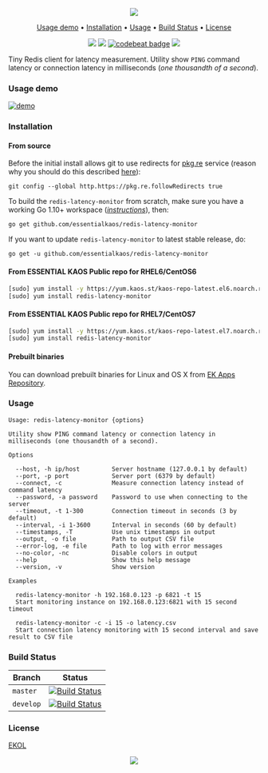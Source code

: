 <p align="center"><a href="#readme"><img src="https://gh.kaos.st/redis-latency-monitor.svg"/></a></p>

<p align="center"><a href="#usage-demo">Usage demo</a> • <a href="#installation">Installation</a> • <a href="#usage">Usage</a> • <a href="#build-status">Build Status</a> • <a href="#license">License</a></p>

<p align="center">
  <a href="https://travis-ci.org/essentialkaos/redis-latency-monitor"><img src="https://travis-ci.org/essentialkaos/redis-latency-monitor.svg"></a>
  <a href="https://goreportcard.com/report/github.com/essentialkaos/mdtoc"><img src="https://goreportcard.com/badge/github.com/essentialkaos/mdtoc"></a>
  <a href="https://codebeat.co/projects/github-com-essentialkaos-redis-latency-monitor-master"><img alt="codebeat badge" src="https://codebeat.co/badges/40d24053-129b-4407-97bd-adecc66c8903" /></a>
  <a href="https://essentialkaos.com/ekol"><img src="https://gh.kaos.st/ekol.svg"></a>
</p>

Tiny Redis client for latency measurement. Utility show `PING` command latency or connection latency in milliseconds (_one thousandth of a second_).

### Usage demo

[![demo](https://gh.kaos.st/redis-latency-monitor-301.gif)](#usage-demo)

### Installation

#### From source

Before the initial install allows git to use redirects for [pkg.re](https://github.com/essentialkaos/pkgre) service (reason why you should do this described [here](https://github.com/essentialkaos/pkgre#git-support)):

```
git config --global http.https://pkg.re.followRedirects true
```

To build the `redis-latency-monitor` from scratch, make sure you have a working Go 1.10+ workspace (_[instructions](https://golang.org/doc/install)_), then:

```
go get github.com/essentialkaos/redis-latency-monitor
```

If you want to update `redis-latency-monitor` to latest stable release, do:

```
go get -u github.com/essentialkaos/redis-latency-monitor
```

#### From ESSENTIAL KAOS Public repo for RHEL6/CentOS6

```bash
[sudo] yum install -y https://yum.kaos.st/kaos-repo-latest.el6.noarch.rpm
[sudo] yum install redis-latency-monitor
```

#### From ESSENTIAL KAOS Public repo for RHEL7/CentOS7

```bash
[sudo] yum install -y https://yum.kaos.st/kaos-repo-latest.el7.noarch.rpm
[sudo] yum install redis-latency-monitor
```

#### Prebuilt binaries

You can download prebuilt binaries for Linux and OS X from [EK Apps Repository](https://apps.kaos.st/redis-latency-monitor/latest).

### Usage

```
Usage: redis-latency-monitor {options}

Utility show PING command latency or connection latency in milliseconds (one thousandth of a second).

Options

  --host, -h ip/host         Server hostname (127.0.0.1 by default)
  --port, -p port            Server port (6379 by default)
  --connect, -c              Measure connection latency instead of command latency
  --password, -a password    Password to use when connecting to the server
  --timeout, -t 1-300        Connection timeout in seconds (3 by default)
  --interval, -i 1-3600      Interval in seconds (60 by default)
  --timestamps, -T           Use unix timestamps in output
  --output, -o file          Path to output CSV file
  --error-log, -e file       Path to log with error messages
  --no-color, -nc            Disable colors in output
  --help                     Show this help message
  --version, -v              Show version

Examples

  redis-latency-monitor -h 192.168.0.123 -p 6821 -t 15
  Start monitoring instance on 192.168.0.123:6821 with 15 second timeout

  redis-latency-monitor -c -i 15 -o latency.csv
  Start connection latency monitoring with 15 second interval and save result to CSV file

```

### Build Status

| Branch | Status |
|--------|--------|
| `master` | [![Build Status](https://travis-ci.org/essentialkaos/redis-latency-monitor.svg?branch=master)](https://travis-ci.org/essentialkaos/redis-latency-monitor) |
| `develop` | [![Build Status](https://travis-ci.org/essentialkaos/redis-latency-monitor.svg?branch=develop)](https://travis-ci.org/essentialkaos/redis-latency-monitor) |

### License

[EKOL](https://essentialkaos.com/ekol)

<p align="center"><a href="https://essentialkaos.com"><img src="https://gh.kaos.st/ekgh.svg"/></a></p>
